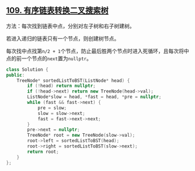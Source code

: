 ## [109. 有序链表转换二叉搜索树](https://leetcode.cn/problems/convert-sorted-list-to-binary-search-tree/)

方法：每次找到链表中点，分别对左子树和右子树建树。

若进入递归的链表只有一个节点，则创建树节点。

每次找中点找第`n/2 + 1`个节点，防止最后胜两个节点时进入死循环，且每次将中点的前一个节点的`next`置为`nullptr`。

```cpp
class Solution {
public:
    TreeNode* sortedListToBST(ListNode* head) {
        if (!head) return nullptr;
        if (!head->next) return new TreeNode(head->val);
        ListNode*slow = head, *fast = head, *pre = nullptr;
        while (fast && fast->next) {
            pre = slow;
            slow = slow->next;
            fast = fast->next->next;
        }
        pre->next = nullptr;
        TreeNode* root = new TreeNode(slow->val);
        root->left = sortedListToBST(head);
        root->right = sortedListToBST(slow->next);
        return root;
    }
};
```

